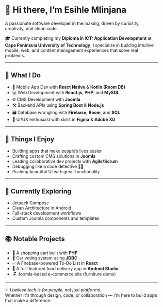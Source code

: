 # 👋 Hi there, I’m Esihle Mlinjana

A passionate software developer in the making, driven by curiosity, creativity, and clean code.

🎓 Currently completing my **Diploma in ICT: Application Development** at **Cape Peninsula University of Technology**, I specialize in building intuitive mobile, web, and content management experiences that solve real problems.

---

## 🚀 What I Do

- 📱 Mobile App Dev with **React Native** & **Kotlin (Room DB)**
- 💻 Web Development with **React.js**, **PHP**, and **MySQL**
- 🌐 CMS Development with **Joomla**
- 🛠 Backend APIs using **Spring Boot** & **Node.js**
- 🗃 Database wrangling with **Firebase**, **Room**, and **SQL**
- 🎨 UI/UX enthusiast with skills in **Figma** & **Adobe XD**

---

## 🧠 Things I Enjoy

- Building apps that make people’s lives easier  
- Crafting custom CMS solutions in **Joomla**  
- Leading collaborative dev projects with **Agile/Scrum**  
- Debugging like a code detective 🕵️‍♂️  
- Pushing beautiful UI with great functionality  

---

## 🌱 Currently Exploring

- Jetpack Compose  
- Clean Architecture in Android  
- Full-stack development workflows  
- Custom Joomla components and templates  

---

## 📚 Notable Projects

- 🛒 A shopping cart built with **PHP**
- 🚗 Car voting system using **JDBC**
- ✅ A Firebase-powered To-Do List in **React**
- 🍔 A full-featured food delivery app in **Android Studio**
- 🪑 Joomla-based e-commerce site (furniture demo)

---

✨ *I believe tech is for people, not just platforms.*  
Whether it's through design, code, or collaboration — I'm here to build apps that make a difference.
